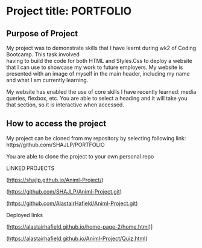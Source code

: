 # Project title: PORTFOLIO

## Purpose of Project

My project was to demonstrate skills that I have learnt during wk2 of Coding Bootcamp. This task involved <br> having to build the code for both HTML and Styles.Css to deploy a website that I can use to  showcase my work to future employers.
My website is presented with an image of myself in the main header, including my name and what I am currently learning.

My website has enabled the use of core skills I have recently learned: media queries, flexbox, etc.
You are able to select a heading and it will take you that section, so it is interactive when accessed.

## How to access the project

My project can be cloned from my repository by selecting following link:
https//github.com/SHAJLP/PORTFOLIO

You are able to clone the project to your own personal repo


LINKED PROJECTS

(https://shajlp.github.io/Animl-Project/)


(https://github.com/SHAJLP/Animl-Project.git)


(https://github.com/AlastairHafield/Animl-Project.git)

Deployed links



(https://alastairhafield.github.io/home-page-2/home.html)]

(https://alastairhafield.github.io/Animl-Project/Quiz.html)


